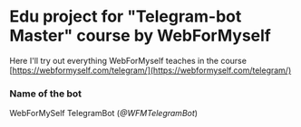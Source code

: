 # Edu project for "Telegram-bot Master" course by WebForMyself

Here I'll try out everything WebForMyself teaches in the course [https://webformyself.com/telegram/](https://webformyself.com/telegram/)

### Name of the bot
WebForMySelf TelegramBot (_@WFMTelegramBot_)